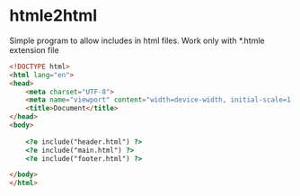 # htmle2html

Simple program to allow includes in html files. Work only with *.htmle extension file


```html
<!DOCTYPE html>
<html lang="en">
<head>
    <meta charset="UTF-8">
    <meta name="viewport" content="width=device-width, initial-scale=1.0">
    <title>Document</title>
</head>
<body>
    
    <?e include("header.html") ?>
    <?e include("main.html") ?>
    <?e include("footer.html") ?>

</body>
</html>

